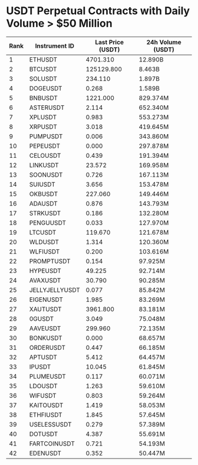 # USDT Perpetual Contracts with Daily Volume > $50 Million

| Rank | Instrument ID | Last Price (USDT) | 24h Volume (USDT) |
|------|---------------|-------------------|-------------------|
| 1 | ETHUSDT | 4701.310 | 12.890B |
| 2 | BTCUSDT | 125129.800 | 8.463B |
| 3 | SOLUSDT | 234.110 | 1.897B |
| 4 | DOGEUSDT | 0.268 | 1.589B |
| 5 | BNBUSDT | 1221.000 | 829.374M |
| 6 | ASTERUSDT | 2.114 | 652.340M |
| 7 | XPLUSDT | 0.983 | 553.273M |
| 8 | XRPUSDT | 3.018 | 419.645M |
| 9 | PUMPUSDT | 0.006 | 343.860M |
| 10 | PEPEUSDT | 0.000 | 297.878M |
| 11 | CELOUSDT | 0.439 | 191.394M |
| 12 | LINKUSDT | 23.572 | 169.958M |
| 13 | SOONUSDT | 0.726 | 167.113M |
| 14 | SUIUSDT | 3.656 | 153.478M |
| 15 | OKBUSDT | 227.060 | 149.446M |
| 16 | ADAUSDT | 0.876 | 143.793M |
| 17 | STRKUSDT | 0.186 | 132.280M |
| 18 | PENGUUSDT | 0.033 | 127.970M |
| 19 | LTCUSDT | 119.670 | 121.678M |
| 20 | WLDUSDT | 1.314 | 120.360M |
| 21 | WLFIUSDT | 0.200 | 103.616M |
| 22 | PROMPTUSDT | 0.154 | 97.925M |
| 23 | HYPEUSDT | 49.225 | 92.714M |
| 24 | AVAXUSDT | 30.790 | 90.285M |
| 25 | JELLYJELLYUSDT | 0.077 | 85.842M |
| 26 | EIGENUSDT | 1.985 | 83.269M |
| 27 | XAUTUSDT | 3961.800 | 83.181M |
| 28 | 0GUSDT | 3.049 | 75.048M |
| 29 | AAVEUSDT | 299.960 | 72.135M |
| 30 | BONKUSDT | 0.000 | 68.657M |
| 31 | ORDERUSDT | 0.447 | 66.185M |
| 32 | APTUSDT | 5.412 | 64.457M |
| 33 | IPUSDT | 10.045 | 61.845M |
| 34 | PLUMEUSDT | 0.117 | 60.071M |
| 35 | LDOUSDT | 1.263 | 59.610M |
| 36 | WIFUSDT | 0.803 | 59.264M |
| 37 | KAITOUSDT | 1.419 | 58.053M |
| 38 | ETHFIUSDT | 1.845 | 57.645M |
| 39 | USELESSUSDT | 0.279 | 57.389M |
| 40 | DOTUSDT | 4.387 | 55.691M |
| 41 | FARTCOINUSDT | 0.721 | 54.193M |
| 42 | EDENUSDT | 0.352 | 50.447M |
